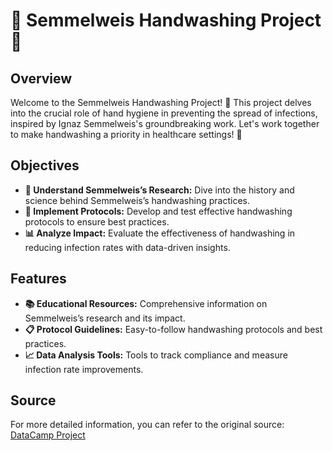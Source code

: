 # 🧼 Semmelweis Handwashing Project 🚿

## Overview

Welcome to the Semmelweis Handwashing Project! 🌟 This project delves into the crucial role of hand hygiene in preventing the spread of infections, inspired by Ignaz Semmelweis's groundbreaking work. Let's work together to make handwashing a priority in healthcare settings! 🏥

## Objectives

- **🔬 Understand Semmelweis’s Research:** Dive into the history and science behind Semmelweis’s handwashing practices.
- **📝 Implement Protocols:** Develop and test effective handwashing protocols to ensure best practices.
- **📊 Analyze Impact:** Evaluate the effectiveness of handwashing in reducing infection rates with data-driven insights.

## Features

- **📚 Educational Resources:** Comprehensive information on Semmelweis’s research and its impact.
- **📋 Protocol Guidelines:** Easy-to-follow handwashing protocols and best practices.
- **📈 Data Analysis Tools:** Tools to track compliance and measure infection rate improvements.

## Source

For more detailed information, you can refer to the original source: [DataCamp Project](https://app.datacamp.com/learn/projects/20)

